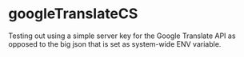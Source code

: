 # googleTranslateCS

Testing out using a simple server key for the Google Translate API as opposed to the big json that is set as system-wide ENV variable.